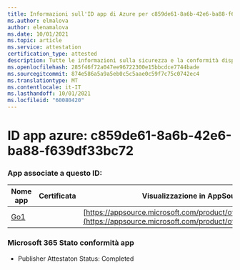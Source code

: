 ```yaml
---
title: Informazioni sull'ID app di Azure per c859de61-8a6b-42e6-ba88-f639df33bc72
ms.author: elmalova
author: elenamalova
ms.date: 10/01/2021
ms.topic: article
ms.service: attestation
certification_type: attested
description: Tutte le informazioni sulla sicurezza e la conformità disponibili per c859de61-8a6b-42e6-ba88-f639df33bc72.
ms.openlocfilehash: 285f46f72a047ee96722300e15bbcdce7744bade
ms.sourcegitcommit: 874e586a5a9a5eb0c5c5aae0c59f7c75c0742ec4
ms.translationtype: MT
ms.contentlocale: it-IT
ms.lasthandoff: 10/01/2021
ms.locfileid: "60080420"
---
```

# <a name="azure-app-id-c859de61-8a6b-42e6-ba88-f639df33bc72"></a>ID app azure: c859de61-8a6b-42e6-ba88-f639df33bc72


### <a name="apps-associated-with-this-id"></a>App associate a questo ID:
| **Nome app** | **Certificata** | **Visualizzazione in AppSource** |
|--------------|---------------|-----------------------|
| [Go1](https://docs.microsoft.com/microsoft-365-app-certification/forward/WA200001484) |  | [https://appsource.microsoft.com/product/office/WA200001484](https://appsource.microsoft.com/product/office/WA200001484) |

### <a name="microsoft-365-app-compliance-status"></a>Microsoft 365 Stato conformità app
- Publisher Attestaton Status: Completed
